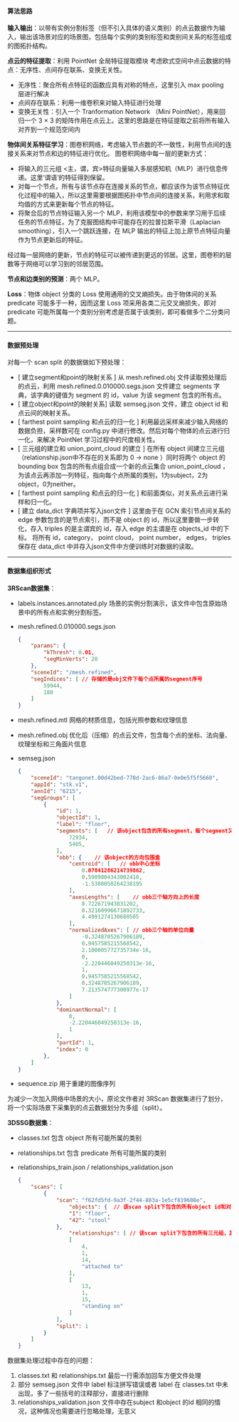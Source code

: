 #### 算法思路

**输入输出**：以带有实例分割标签（但不引入具体的语义类别）的点云数据作为输入，输出该场景对应的场景图，包括每个实例的类别标签和类别间关系的标签组成的图拓扑结构。

**点云的特征提取**：利用 PointNet 全局特征提取模块
考虑欧式空间中点云数据的特点：无序性、点间存在联系、变换无关性。
+ 无序性：聚合所有点特征的函数应具有对称的特点，这里引入 max pooling 层进行解决
+ 点间存在联系：利用一维卷积来对输入特征进行处理
+ 变换无关性：引入一个 Tranformation Network （Mini PointNet），用来回归一个 3 × 3 的矩阵作用在点云上。这里的思路是在特征提取之前将所有输入对齐到一个规范空间内

**物体间关系特征学习**：图卷积网络，考虑输入节点数的不一致性，利用节点间的连接关系来对节点和边的特征进行优化。
图卷积网络中每一层的更新方式：
+ 将输入的三元组 <主，谓，宾>特征向量输入多层感知机（MLP）进行信息传递。这里‘谓语’的特征得到保留。
+ 对每一个节点，所有与该节点存在连接关系的节点，都应该作为该节点特征优化过程中的输入，所以这里需要根据图拓扑中节点间的连接关系，利用求和取均值的方式来更新每个节点的特征。
+ 将聚合后的节点特征输入另一个 MLP，利用该模型中的参数来学习用于后续任务的节点特征，为了克服图结构中可能存在的拉普拉斯平滑（Laplacian smoothing），引入一个跳跃连接，在 MLP 输出的特征上加上原节点特征向量作为节点更新后的特征。

经过每一层网络的更新，节点的特征可以被传递到更远的邻居。这里，图卷积的层数等于网络可以学习到的邻居范围。

**节点和边类别的预测**：两个 MLP。

**Loss**：物体 object 分类的 Loss 使用通用的交叉熵损失。由于物体间的关系 predicate 可能多于一种，因而这里 Loss 项采用各类二元交叉熵损失，即对 predicate 可能所属每一个类别分别考虑是否属于该类别，即可看做多个二分类问题。
***
#### 数据预处理
对每一个 scan split 的数据做如下预处理：

+ [ 建立segment和point的映射关系 ] 从 mesh.refined.obj 文件读取预处理后的点云，利用 mesh.refined.0.010000.segs.json 文件建立 segments 字典，该字典的键值为 segment 的 id，value 为该 segment 包含的所有点。
+ [ 建立object和point的映射关系] 读取 semseg.json 文件，建立 object id 和点云间的映射关系。
+ [ farthest point sampling 和点云的归一化 ] 利用最远采样来减少输入网络的数据负担，采样数可在 config.py 中进行修改。然后对每个物体的点云进行归一化，来解决 PointNet 学习过程中的尺度相关性。
+ [ 三元组的建立和 union_point_cloud 的建立 ] 在所有 object 间建立三元组（relationship.json中不存在的关系即为 0 -> none ）同时将两个 object 的 bounding box 包含的所有点组合成一个新的点云集合 union_point_cloud ，为该点云再添加一列特征，指向每个点所属的类别，1为subject，2为object，0为neither。
+ [ farthest point sampling 和点云的归一化 ] 和前面类似，对关系点云进行采样和归一化。
+ [ 建立 data_dict 字典项并写入json文件 ] 这里由于在 GCN 索引节点间关系的 edge 参数包含的是节点索引，而不是 object 的 id，所以这里要做一步转化，存入 triples 的是主谓宾的 id，存入 edge 的主谓是在 objects_id 中的下标。
  将所有 id，category， point cloud， point number， edges， triples 保存在 data_dict 中并存入json文件中方便训练时对数据的读取。

***

#### 数据集组织形式

**3RScan数据集**：

+ labels.instances.annotated.ply
  场景的实例分割演示，该文件中包含原始场景中的所有点和实例分割标签。

+ mesh.refined.0.010000.segs.json

  ```json
  {
      "params": {
          "kThresh": 0.01,
          "segMinVerts": 20
      },
      "sceneId": "/mesh.refined",
      "segIndices": [ // 存储的是obj文件下每个点所属的segment序号
          59944,
          180
      ]
  }
  ```

+ mesh.refined.mtl
  网格的材质信息，包括光照参数和纹理信息

+ mesh.refined.obj
  优化后（压缩）的点云文件，包含每个点的坐标、法向量、纹理坐标和三角面片信息

+ semseg.json

  ```json
  {
      "sceneId": "tangonet.00d42bed-778d-2ac6-86a7-0e0e5f5f5660",
      "appId": "stk.v1",
      "annId": "6215",
      "segGroups": [
          {
              "id": 1,
              "objectId": 1,
              "label": "floor",
              "segments": [   // 该object包含的所有segment，每个segment又包含很多点
                  72934,
                  5405,
              ],
              "obb": {    // 该object的方向包围盒
                  "centroid": [   // obb中心坐标
                      0.07841286214739862,
                      0.5989804343002418,
                      -1.5308050264238195
                  ],
                  "axesLengths": [    // obb三个轴方向上的长度
                      8.722671943831202,
                      0.32160996671892733,
                      4.4991274130680505
                  ],
                  "normalizedAxes": [ // obb三个轴的单位向量
                      -0.3248705267906189,
                      0.9457585215568542,
                      2.100005772735734e-16,
                      0,
                      -2.220446049250313e-16,
                      1,
                      0.9457585215568542,
                      0.3248705267906189,
                      7.213574777300977e-17
                  ]
              },
              "dominantNormal": [
                  0,
                  -2.220446049250313e-16,
                  1
              ],
              "partId": 1,
              "index": 0
          },
      ]
  }
  ```

+ sequence.zip
  用于重建的图像序列

为减少一次加入网络中场景的大小，原论文作者对 3RScan 数据集进行了划分，将一个实际场景下采集到的点云数据划分为多组（split）。

**3DSSG数据集**：

+ classes.txt
  包含 object 所有可能所属的类别

+ relationships.txt
  包含 predicate 所有可能所属的类别

+ relationships_train.json / relationships_validation.json

  ```json
  {
      "scans": [
          {
              "scan": "f62fd5fd-9a3f-2f44-883a-1e5cf819608e",
                  "objects": {  // 该scan split下包含的所有object id和对应的类别标签，这里的id和其类别间不存在映射关系
                  "1": "floor",
                  "42": "stool"
              },
                  "relationships": [ // 该scan split下包含的所有三元组，其中predicate的序号和对应的标签间为一一映射关系
                  [
                      4,
                      1,
                      14,
                      "attached to"
                  ],
                  [
                      13,
                      1,
                      15,
                      "standing on"
                  ]
              ],
              "split": 1
          }
      ]
  }
  ```

数据集处理过程中存在的问题：

1. classes.txt 和 relationships.txt 最后一行需添加回车方便文件处理
2. 部分 semseg.json 文件中 label 标注拼写错误或者 label 在 classes.txt  中未出现，多了一些括号的注释部分，直接进行删除
3. relationships_validation.json 文件中存在subject 和object 的id 相同的情况，这种情况也需要进行忽略处理，无意义
